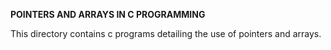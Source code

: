 **POINTERS AND ARRAYS IN C PROGRAMMING**

This directory contains c programs detailing the use of pointers and arrays.